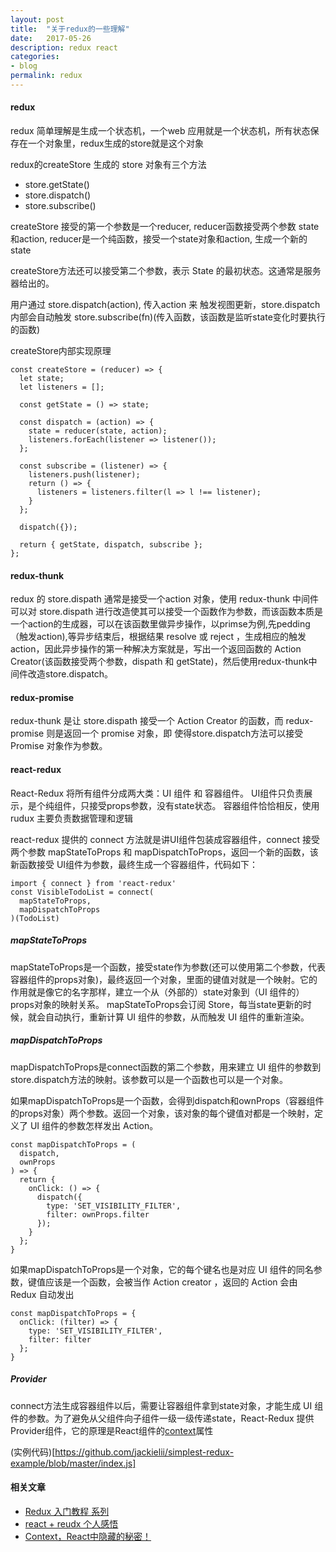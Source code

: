 ```yaml
---
layout: post
title:  "关于redux的一些理解"
date:   2017-05-26
description: redux react 
categories:
- blog
permalink: redux
---
```





#### redux

redux 简单理解是生成一个状态机，一个web 应用就是一个状态机，所有状态保存在一个对象里，redux生成的store就是这个对象

redux的createStore 生成的 store 对象有三个方法


- store.getState()
- store.dispatch()
- store.subscribe()


createStore 接受的第一个参数是一个reducer, reducer函数接受两个参数 state和action, reducer是一个纯函数，接受一个state对象和action, 生成一个新的state 

createStore方法还可以接受第二个参数，表示 State 的最初状态。这通常是服务器给出的。


用户通过 store.dispatch(action), 传入action 来 触发视图更新，store.dispatch 内部会自动触发 store.subscribe(fn)(传入函数，该函数是监听state变化时要执行的函数)

createStore内部实现原理

	const createStore = (reducer) => {
	  let state;
	  let listeners = [];

	  const getState = () => state;

	  const dispatch = (action) => {
	    state = reducer(state, action);
	    listeners.forEach(listener => listener());
	  };

	  const subscribe = (listener) => {
	    listeners.push(listener);
	    return () => {
	      listeners = listeners.filter(l => l !== listener);
	    }
	  };

	  dispatch({});

	  return { getState, dispatch, subscribe };
	};





#### redux-thunk

redux 的 store.dispath 通常是接受一个action 对象，使用 redux-thunk 中间件可以对 store.dispath 进行改造使其可以接受一个函数作为参数，而该函数本质是一个action的生成器，可以在该函数里做异步操作，以primse为例,先pedding（触发action),等异步结束后，根据结果 resolve 或 reject ，生成相应的触发 action，因此异步操作的第一种解决方案就是，写出一个返回函数的 Action Creator(该函数接受两个参数，dispath 和 getState)，然后使用redux-thunk中间件改造store.dispatch。


#### redux-promise

redux-thunk 是让 store.dispath 接受一个 Action Creator 的函数，而 redux-promise 则是返回一个 promise 对象，即 使得store.dispatch方法可以接受 Promise 对象作为参数。






#### react-redux

React-Redux 将所有组件分成两大类：UI 组件 和 容器组件。 UI组件只负责展示，是个纯组件，只接受props参数，没有state状态。 
容器组件恰恰相反，使用rudux 主要负责数据管理和逻辑

react-redux 提供的 connect 方法就是讲UI组件包装成容器组件，connect 接受两个参数 mapStateToProps 和 mapDispatchToProps，返回一个新的函数，该新函数接受 UI组件为参数，最终生成一个容器组件，代码如下：

	
	import { connect } from 'react-redux'
	const VisibleTodoList = connect(
	  mapStateToProps,
	  mapDispatchToProps
	)(TodoList)


##### mapStateToProps

mapStateToProps是一个函数，接受state作为参数(还可以使用第二个参数，代表容器组件的props对象)，最终返回一个对象，里面的键值对就是一个映射。它的作用就是像它的名字那样，建立一个从（外部的）state对象到（UI 组件的）props对象的映射关系。
mapStateToProps会订阅 Store，每当state更新的时候，就会自动执行，重新计算 UI 组件的参数，从而触发 UI 组件的重新渲染。



##### mapDispatchToProps

mapDispatchToProps是connect函数的第二个参数，用来建立 UI 组件的参数到store.dispatch方法的映射。该参数可以是一个函数也可以是一个对象。

如果mapDispatchToProps是一个函数，会得到dispatch和ownProps（容器组件的props对象）两个参数。返回一个对象，该对象的每个键值对都是一个映射，定义了 UI 组件的参数怎样发出 Action。

	const mapDispatchToProps = (
	  dispatch,
	  ownProps
	) => {
	  return {
	    onClick: () => {
	      dispatch({
	        type: 'SET_VISIBILITY_FILTER',
	        filter: ownProps.filter
	      });
	    }
	  };
	}


如果mapDispatchToProps是一个对象，它的每个键名也是对应 UI 组件的同名参数，键值应该是一个函数，会被当作 Action creator ，返回的 Action 会由 Redux 自动发出

	const mapDispatchToProps = {
	  onClick: (filter) => {
	    type: 'SET_VISIBILITY_FILTER',
	    filter: filter
	  };
	}



##### Provider

connect方法生成容器组件以后，需要让容器组件拿到state对象，才能生成 UI 组件的参数。为了避免从父组件向子组件一级一级传递state，React-Redux 提供Provider组件，它的原理是React组件的[context](https://segmentfault.com/a/1190000002878442)属性



(实例代码)[https://github.com/jackielii/simplest-redux-example/blob/master/index.js]



#### 相关文章


- [Redux 入门教程 系列](http://www.ruanyifeng.com/blog/2016/09/redux_tutorial_part_one_basic_usages.html)
- [react + reudx 个人感悟](https://github.com/bailicangdu/blog/issues/3)
- [Context，React中隐藏的秘密！](https://github.com/brunoyang/blog/issues/9)